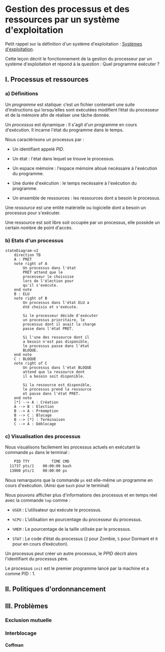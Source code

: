 # Gestion des processus et des ressources par un système d'exploitation

Petit rappel sur la définition d'un système d'exploitation : [Systèmes d'exploitation](./../../première/Architecture_des_machines/Systèmes_d_exploitation.md).

Cette leçon décrit le fonctionnement de la gestion du processeur par un système d'exploitation et répond à la question : Quel programme exécuter ?

## I. Processus et ressources

### a) Définitions

Un *programme* est statique: c’est un fichier contenant une suite d’instructions qui lorsqu’elles sont exécutées modifient l’état du processeur et de la mémoire afin de réaliser une tâche donnée.

Un *processus* est dynamique : Il s'agit d'un programme en cours d'exécution. Il incarne l'état du programme dans le temps.

Nous caractérisons un processus par :

- Un identifiant appelé *PID*.

- Un état : l'état dans lequel se trouve le processus.

- Un espace mémoire : l'espace mémoire alloué necéssaire à l'exécution du programme.

- Une durée d'exécution : le temps necéssaire à l'exécution du programme.

- Un ensemble de ressources : les ressources dont a besoin le processus.

Une *ressource* est une entité matérielle ou logicielle dont a besoin un processus pour s'exécuter.

Une ressource est soit libre soit occupée par un processus, elle possède un certain nombre de point d'accès.

### b) Etats d'un processus

```mermaid
stateDiagram-v2
    direction TB
    A : PRET
    note right of A
        Un processus dans l'état
        PRET attend que le
        processeur le choissise
        lors de l'élection pour
        qu'il s'exécute.
    end note
    B : ELU
    note right of B
        Un processus dans l'état ELU a
        été choisis et s'exécute.

        Si le processeur décide d'exécuter
        un processus prioritaire, le 
        processus dont il avait la charge
        passe dans l'état PRET.

        Si l'une des ressource dont il
        a besoin n'est pas disponible,
        le processus passe dans l'état
        BLOQUE.
    end note
    C : BLOQUE
    note right of C
        Un processus dans l'état BLOQUE
        attend que la ressource dont
        il a besoin soit disponible.

        Si la ressource est disponible,
        le processus prend la ressource
        et passe dans l'état PRET.
    end note
    [*] --> A : Création
    A --> B : Election
    B --> A : Préemption
    B --> C : Blocage
    B --> [*] : Terminaison
    C --> A : Déblocage
```

### c) Visualisation des processus

Nous visualisons facilement les processus actuels en exécutant la commande `ps` dans le terminal :

```bash
    PID TTY          TIME CMD
  11737 pts/1    00:00:00 bash
  13000 pts/1    00:00:00 ps
```

Nous remarquons que la commande `ps` est elle-même un programme en cours d'exécution. (Ainsi que `bash` pour le terminal)

Nous pouvons afficher plus d'informations des processus et en temps réel avec la commande `top` comme :

- `USER` : L’utilisateur qui exécute le processus.

- `%CPU` : L’utilisation en pourcentage du processeur du processus.

- `%MEM` : Le pourcentage de la taille utilisée par le processus.

- `STAT` : Le code d’état du processus (`Z` pour Zombie, `S` pour Dormant et `R` pour en cours d’exécution).

Un processus peut créer un autre processus, le *PPID* décrit alors l'identifiant du processus père.

Le processus `init` est le premier programme lancé par la machine et a comme PID : $1$.

## II. Politiques d'ordonnancement





## III. Problèmes

### Exclusion mutuelle
### Interblocage

#### Coffman
